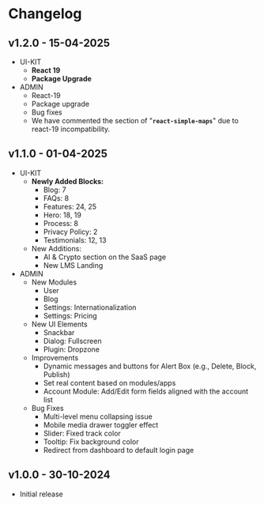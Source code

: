 # Changelog

## v1.2.0 - 15-04-2025

* UI-KIT
  * **React 19**
  * **Package Upgrade**
* ADMIN
  * React-19
  * Package upgrade
  * Bug fixes
  * We have commented the section of "**`react-simple-maps`**" due to react-19 incompatibility.

## v1.1.0 - 01-04-2025

* UI-KIT
  * **Newly Added Blocks:**
    * Blog: 7
    * FAQs: 8
    * Features: 24, 25
    * Hero: 18, 19
    * Process: 8
    * Privacy Policy: 2
    * Testimonials: 12, 13
  * New Additions:
    * AI & Crypto section on the SaaS page
    * New LMS Landing
* ADMIN
  * New Modules
    * User
    * Blog
    * Settings: Internationalization
    * Settings: Pricing
  * New UI Elements
    * Snackbar
    * Dialog: Fullscreen&#x20;
    * Plugin: Dropzone
  * Improvements
    * Dynamic messages and buttons for Alert Box (e.g., Delete, Block, Publish)
    * Set real content based on modules/apps
    * Account Module: Add/Edit form fields aligned with the account list
  * Bug Fixes
    * Multi-level menu collapsing issue
    * Mobile media drawer toggler effect
    * Slider: Fixed track color
    * Tooltip: Fix background color
    * Redirect from dashboard to default login page

## v1.0.0 - 30-10-2024

* Initial release
